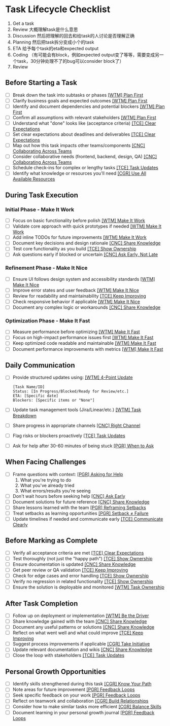 # Task Lifecycle Checklist

1. Get a task
2. Review 大概理解task是什么意思
3. Discussion 然后把理解的回去和给task的人讨论是否理解正确
4. Planning 然后把task拆分变成小个的task
5. ETA 给予每个task的eta和expected output
6. Coding （有可能会有block，例如expected output变了等等，需要变成另一个task，30分钟处理不了的bug可以consider block了）
7. Review

## Before Starting a Task

- [ ] Break down the task into subtasks or phases [[WTM] Plan First](workflow-and-task-management.md#plan-first)
- [ ] Clarify business goals and expected outcomes [[WTM] Plan First](workflow-and-task-management.md#plan-first)
- [ ] Identify and document dependencies and potential blockers [[WTM] Plan First](workflow-and-task-management.md#plan-first)
- [ ] Confirm all assumptions with relevant stakeholders [[WTM] Plan First](workflow-and-task-management.md#plan-first)
- [ ] Understand what "done" looks like (acceptance criteria) [[TCE] Clear Expectations](team-culture-and-expectations.md#clear-expectations)
- [ ] Set clear expectations about deadlines and deliverables [[TCE] Clear Expectations](team-culture-and-expectations.md#clear-expectations)
- [ ] Map out how this task impacts other teams/components [[CNC] Collaborating Across Teams](communication-and-collaboration.md#collaborating-across-teams)
- [ ] Consider collaborative needs (frontend, backend, design, QA) [[CNC] Collaborating Across Teams](communication-and-collaboration.md#collaborating-across-teams)
- [ ] Schedule check-ins for complex or lengthy tasks [[TCE] Task Updates](team-culture-and-expectations.md#task-updates)
- [ ] Identify what knowledge or resources you'll need [[CGR] Use All Available Resources](career-growth-and-resources.md#use-all-available-resources)

## During Task Execution

### Initial Phase - Make It Work

- [ ] Focus on basic functionality before polish [[WTM] Make It Work](workflow-and-task-management.md#make-it-work-first)
- [ ] Validate core approach with quick prototypes if needed [[WTM] Make It Work](workflow-and-task-management.md#make-it-work-first)
- [ ] Add inline TODOs for future improvements [[WTM] Make It Work](workflow-and-task-management.md#make-it-work-first)
- [ ] Document key decisions and design rationale [[CNC] Share Knowledge](communication-and-collaboration.md#share-knowledge)
- [ ] Test core functionality as you build [[TCE] Show Ownership](team-culture-and-expectations.md#show-ownership)
- [ ] Ask questions early if blocked or uncertain [[CNC] Ask Early, Not Late](communication-and-collaboration.md#ask-early-not-late)

### Refinement Phase - Make It Nice

- [ ] Ensure UI follows design system and accessibility standards [[WTM] Make It Nice](workflow-and-task-management.md#make-it-nice)
- [ ] Improve error states and user feedback [[WTM] Make It Nice](workflow-and-task-management.md#make-it-nice)
- [ ] Review for readability and maintainability [[TCE] Keep Improving](team-culture-and-expectations.md#keep-improving)
- [ ] Check responsive behavior if applicable [[WTM] Make It Nice](workflow-and-task-management.md#make-it-nice)
- [ ] Document any complex logic or workarounds [[CNC] Share Knowledge](communication-and-collaboration.md#share-knowledge)

### Optimization Phase - Make It Fast

- [ ] Measure performance before optimizing [[WTM] Make It Fast](workflow-and-task-management.md#make-it-fast)
- [ ] Focus on high-impact performance issues first [[WTM] Make It Fast](workflow-and-task-management.md#make-it-fast)
- [ ] Keep optimized code readable and maintainable [[WTM] Make It Fast](workflow-and-task-management.md#make-it-fast)
- [ ] Document performance improvements with metrics [[WTM] Make It Fast](workflow-and-task-management.md#make-it-fast)

## Daily Communication

- [ ] Provide structured updates using: [[WTM] 4-Point Update](workflow-and-task-management.md#use-the-4-point-structured-update)

  ```task
  [Task Name/ID]
  Status: [In Progress/Blocked/Ready for Review/etc.]
  ETA: [Specific date]
  Blockers: [Specific items or "None"]
  ```

- [ ] Update task management tools (Jira/Linear/etc.) [[WTM] Task Breakdown](workflow-and-task-management.md#task-breakdown--visibility)
- [ ] Share progress in appropriate channels [[CNC] Right Channel](communication-and-collaboration.md#use-the-right-channel)
- [ ] Flag risks or blockers proactively [[TCE] Task Updates](team-culture-and-expectations.md#task-updates)
- [ ] Ask for help after 30-60 minutes of being stuck [[PGR] When to Ask](personal-growth-and-resilience.md#when-to-ask)

## When Facing Challenges

- [ ] Frame questions with context: [[PGR] Asking for Help](personal-growth-and-resilience.md#asking-for-help-is-a-skill)
  1. What you're trying to do
  2. What you've already tried
  3. What errors/results you're seeing
- [ ] Don't wait hours before seeking help [[CNC] Ask Early](communication-and-collaboration.md#ask-early-not-late)
- [ ] Document solutions for future reference [[CNC] Share Knowledge](communication-and-collaboration.md#share-knowledge)
- [ ] Share lessons learned with the team [[PGR] Reframing Setbacks](personal-growth-and-resilience.md#reframing-setbacks)
- [ ] Treat setbacks as learning opportunities [[PGR] Setback ≠ Failure](personal-growth-and-resilience.md#reframing-setbacks)
- [ ] Update timelines if needed and communicate early [[TCE] Communicate Clearly](team-culture-and-expectations.md#communicate-clearly)

## Before Marking as Complete

- [ ] Verify all acceptance criteria are met [[TCE] Clear Expectations](team-culture-and-expectations.md#clear-expectations)
- [ ] Test thoroughly (not just the "happy path") [[TCE] Show Ownership](team-culture-and-expectations.md#show-ownership)
- [ ] Ensure documentation is updated [[CNC] Share Knowledge](communication-and-collaboration.md#share-knowledge)
- [ ] Get peer review or QA validation [[TCE] Keep Improving](team-culture-and-expectations.md#keep-improving)
- [ ] Check for edge cases and error handling [[TCE] Show Ownership](team-culture-and-expectations.md#show-ownership)
- [ ] Verify no regression in related functionality [[TCE] Show Ownership](team-culture-and-expectations.md#show-ownership)
- [ ] Ensure the solution is deployable and monitored [[WTM] Task Ownership](workflow-and-task-management.md#task-ownership)

## After Task Completion

- [ ] Follow up on deployment or implementation [[WTM] Be the Driver](workflow-and-task-management.md#be-the-driver-not-the-passenger)
- [ ] Share knowledge gained with the team [[CNC] Share Knowledge](communication-and-collaboration.md#share-knowledge)
- [ ] Document any useful patterns or solutions [[CNC] Share Knowledge](communication-and-collaboration.md#share-knowledge)
- [ ] Reflect on what went well and what could improve [[TCE] Keep Improving](team-culture-and-expectations.md#keep-improving)
- [ ] Suggest process improvements if applicable [[CGR] Take Initiative](career-growth-and-resources.md#take-initiative)
- [ ] Update relevant documentation and wikis [[CNC] Share Knowledge](communication-and-collaboration.md#share-knowledge)
- [ ] Close the loop with stakeholders [[TCE] Task Updates](team-culture-and-expectations.md#task-updates)

## Personal Growth Opportunities

- [ ] Identify skills strengthened during this task [[CGR] Know Your Path](career-growth-and-resources.md#know-your-path)
- [ ] Note areas for future improvement [[PGR] Feedback Loops](personal-growth-and-resilience.md#feedback-loops-fuel-growth)
- [ ] Seek specific feedback on your work [[PGR] Feedback Loops](personal-growth-and-resilience.md#feedback-loops-fuel-growth)
- [ ] Reflect on teamwork and collaboration [[CGR] Build Relationships](career-growth-and-resources.md#build-relationships)
- [ ] Consider how to make similar tasks more efficient [[CGR] Balance Skills](career-growth-and-resources.md#balance-hard-and-soft-skills)
- [ ] Document learning in your personal growth journal [[PGR] Feedback Loops](personal-growth-and-resilience.md#feedback-loops-fuel-growth)
